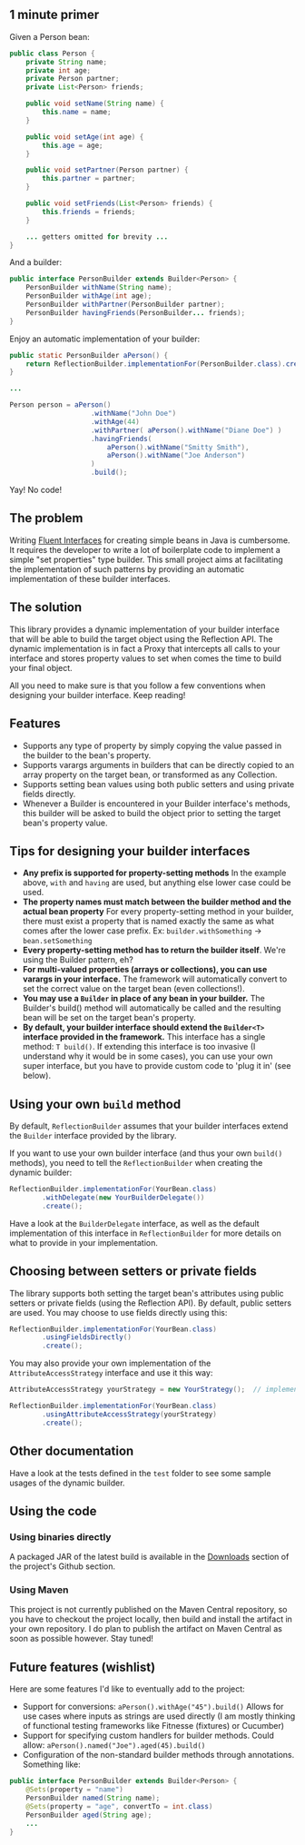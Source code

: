 ## 1 minute primer

Given a Person bean:

```java
public class Person {
    private String name;
    private int age;
    private Person partner;
    private List<Person> friends;

    public void setName(String name) {
        this.name = name;
    }

    public void setAge(int age) {
        this.age = age;
    }

    public void setPartner(Person partner) {
        this.partner = partner;
    }

    public void setFriends(List<Person> friends) {
        this.friends = friends;
    }

    ... getters omitted for brevity ...
}
```

And a builder:

```java
public interface PersonBuilder extends Builder<Person> {
    PersonBuilder withName(String name);
    PersonBuilder withAge(int age);
    PersonBuilder withPartner(PersonBuilder partner);
    PersonBuilder havingFriends(PersonBuilder... friends);
}
```

Enjoy an automatic implementation of your builder:

```java
public static PersonBuilder aPerson() {
    return ReflectionBuilder.implementationFor(PersonBuilder.class).create();
}

...

Person person = aPerson()
                    .withName("John Doe")
                    .withAge(44)
                    .withPartner( aPerson().withName("Diane Doe") )
                    .havingFriends(
                        aPerson().withName("Smitty Smith"),
                        aPerson().withName("Joe Anderson")
                    )
                    .build();
```

Yay! No code!

## The problem

Writing [Fluent Interfaces](http://en.wikipedia.org/wiki/Fluent_interface) for creating simple beans in Java is cumbersome.
It requires the developer to write a lot of boilerplate code to implement a simple "set properties" type builder. This small project
aims at facilitating the implementation of such patterns by providing an automatic implementation of these builder interfaces.

## The solution

This library provides a dynamic implementation of your builder interface that will be able to build the target object using the Reflection API.
The dynamic implementation is in fact a Proxy that intercepts all calls to your interface and stores property values to set when comes the time to build your final object.

All you need to make sure is that you follow a few conventions when designing your builder interface. Keep reading!

## Features

 * Supports any type of property by simply copying the value passed in the builder to the bean's property.
 * Supports varargs arguments in builders that can be directly copied to an array property on the target bean, or transformed as any Collection.
 * Supports setting bean values using both public setters and using private fields directly.
 * Whenever a Builder is encountered in your Builder interface's methods, this builder will be asked to build the object prior to setting the target bean's property value.

## Tips for designing your builder interfaces

 * **Any prefix is supported for property-setting methods**
    In the example above, `with` and `having` are used, but anything else lower case could be used.
 * **The property names must match between the builder method and the actual bean property**
    For every property-setting method in your builder, there must exist a property that is named exactly the same as what comes after the lower case prefix.
    Ex: `builder.withSomething` -> `bean.setSomething`
 * **Every property-setting method has to return the builder itself**.
    We're using the Builder pattern, eh?
 * **For multi-valued properties (arrays or collections), you can use varargs in your interface.**
    The framework will automatically convert to set the correct value on the target bean (even collections!).
 * **You may use a `Builder` in place of any bean in your builder.**
    The Builder's build() method will automatically be called and the resulting bean will be set on the target bean's property.
 * **By default, your builder interface should extend the `Builder<T>` interface provided in the framework.**
    This interface has a single method: `T build()`. If extending this interface is too invasive (I understand why it would be in some cases),
    you can use your own super interface, but you have to provide custom code to 'plug it in' (see below).

## Using your own `build` method

By default, `ReflectionBuilder` assumes that your builder interfaces extend the `Builder` interface provided by the library.

If you want to use your own builder interface (and thus your own `build()` methods), you need to tell the `ReflectionBuilder` when creating the
dynamic builder:

``` java
ReflectionBuilder.implementationFor(YourBean.class)
        .withDelegate(new YourBuilderDelegate())
        .create();
```

Have a look at the `BuilderDelegate` interface, as well as the default implementation of this interface in `ReflectionBuilder` for more
details on what to provide in your implementation.


## Choosing between setters or private fields

The library supports both setting the target bean's attributes using public setters or private fields (using the Reflection API).
By default, public setters are used. You may choose to use fields directly using this:

``` java
ReflectionBuilder.implementationFor(YourBean.class)
        .usingFieldsDirectly()
        .create();
```

You may also provide your own implementation of the `AttributeAccessStrategy` interface and use it this way:

``` java
AttributeAccessStrategy yourStrategy = new YourStrategy();  // implements AttributeAccessStrategy interface

ReflectionBuilder.implementationFor(YourBean.class)
        .usingAttributeAccessStrategy(yourStrategy)
        .create();
```

## Other documentation

Have a look at the tests defined in the `test` folder to see some sample usages of the dynamic builder.

## Using the code

### Using binaries directly

A packaged JAR of the latest build is available in the [Downloads](https://github.com/davidmarquis/fluent-interface-proxy/downloads)
section of the project's Github section.

### Using Maven

This project is not currently published on the Maven Central repository, so you have to checkout the project locally,
then build and install the artifact in your own repository. I do plan to publish the artifact on Maven Central as soon
as possible however. Stay tuned!

## Future features (wishlist)

Here are some features I'd like to eventually add to the project:

 * Support for conversions: `aPerson().withAge("45").build()`
    Allows for use cases where inputs as strings are used directly (I am mostly thinking of functional testing frameworks
    like Fitnesse (fixtures) or Cucumber)
 * Support for specifying custom handlers for builder methods. Could allow: `aPerson().named("Joe").aged(45).build()`
 * Configuration of the non-standard builder methods through annotations. Something like:

```java
public interface PersonBuilder extends Builder<Person> {
    @Sets(property = "name")
    PersonBuilder named(String name);
    @Sets(property = "age", convertTo = int.class)
    PersonBuilder aged(String age);
    ...
}
```

